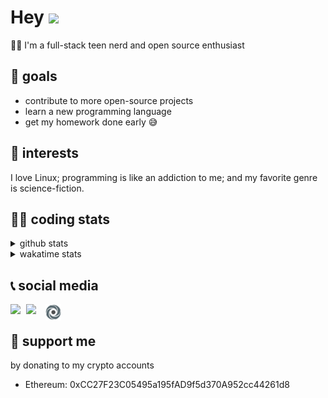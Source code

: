 # Hey <img width="35" src="https://raw.githubusercontent.com/aemmadi/aemmadi/master/wave.gif" />
👨‍💻 I'm a full-stack teen nerd and open source enthusiast

## 🥅 goals

* contribute to more open-source projects
* learn a new programming language
* get my homework done early 😅

## 🧐 interests

I love Linux; programming is like an addiction to me; and my favorite genre is science-fiction.

## 👨‍💻 coding stats

<details>
  <summary>github stats</summary>

  <img width="768" src="https://github-profile-trophy.vercel.app/?username=poseidoncoder&no-border=true&theme=nord&no-frame=true" />
  <div style="display: inline-block">
    <img src="https://github-readme-stats.vercel.app/api/top-langs/?username=poseidoncoder&theme=nord&layout=compact&hide_border=true" />
    <img height="165" src="https://github-readme-stats.vercel.app/api?username=poseidoncoder&show_icons=true&theme=nord&hide_border=true" />
  </div>
</details>

<details>
  <summary>wakatime stats</summary>

<!--START_SECTION:waka-->
![Profile Views](http://img.shields.io/badge/Profile%20Views-2-blue)

**🐱 My Github Data** 

> 🏆 388 Contributions in the Year 2021
 > 
> 📦 20.9 kB Used in Github's Storage 
 > 
> 🚫 Not Opted to Hire
 > 
> 📜 24 Public Repositories 
 > 
> 🔑 2 Private Repositories  
 > 
**I'm an Early 🐤** 

```text
🌞 Morning    49 commits     █████░░░░░░░░░░░░░░░░░░░░   21.03% 
🌆 Daytime    111 commits    ████████████░░░░░░░░░░░░░   47.64% 
🌃 Evening    73 commits     ███████░░░░░░░░░░░░░░░░░░   31.33% 
🌙 Night      0 commits      ░░░░░░░░░░░░░░░░░░░░░░░░░   0.0%

```
📅 **I'm Most Productive on Saturday** 

```text
Monday       44 commits     ████░░░░░░░░░░░░░░░░░░░░░   18.88% 
Tuesday      5 commits      ░░░░░░░░░░░░░░░░░░░░░░░░░   2.15% 
Wednesday    44 commits     ████░░░░░░░░░░░░░░░░░░░░░   18.88% 
Thursday     47 commits     █████░░░░░░░░░░░░░░░░░░░░   20.17% 
Friday       20 commits     ██░░░░░░░░░░░░░░░░░░░░░░░   8.58% 
Saturday     55 commits     ██████░░░░░░░░░░░░░░░░░░░   23.61% 
Sunday       18 commits     ██░░░░░░░░░░░░░░░░░░░░░░░   7.73%

```


📊 **This Week I Spent My Time On** 

```text
⌚︎ Time Zone: America/Los_Angeles

💬 Programming Languages: 
Python                   3 hrs 12 mins       █████████████░░░░░░░░░░░░   54.71% 
Other                    2 hrs 13 mins       █████████░░░░░░░░░░░░░░░░   38.13% 
Bash                     11 mins             ░░░░░░░░░░░░░░░░░░░░░░░░░   3.13% 
Makefile                 6 mins              ░░░░░░░░░░░░░░░░░░░░░░░░░   1.79% 
Markdown                 5 mins              ░░░░░░░░░░░░░░░░░░░░░░░░░   1.69%

🔥 Editors: 
Vim                      5 hrs 51 mins       █████████████████████████   100.0%

🐱‍💻 Projects: 
Unknown Project          4 hrs 40 mins       ████████████████████░░░░░   79.77% 
faceRecog                1 hr 2 mins         ████░░░░░░░░░░░░░░░░░░░░░   17.69% 
tetris-os                6 mins              ░░░░░░░░░░░░░░░░░░░░░░░░░   1.79% 
dotfiles                 2 mins              ░░░░░░░░░░░░░░░░░░░░░░░░░   0.65% 
i3-volume                0 secs              ░░░░░░░░░░░░░░░░░░░░░░░░░   0.09%

💻 Operating System: 
Linux                    5 hrs 51 mins       █████████████████████████   100.0%

```

**I Mostly Code in JavaScript** 

```text
JavaScript               5 repos             ███████░░░░░░░░░░░░░░░░░░   27.78% 
HTML                     4 repos             █████░░░░░░░░░░░░░░░░░░░░   22.22% 
Go                       3 repos             ████░░░░░░░░░░░░░░░░░░░░░   16.67% 
Python                   2 repos             ██░░░░░░░░░░░░░░░░░░░░░░░   11.11% 
TypeScript               2 repos             ██░░░░░░░░░░░░░░░░░░░░░░░   11.11%

```


**Timeline**

![Chart not found](https://raw.githubusercontent.com/PoseidonCoder/PoseidonCoder/main/charts/bar_graph.png) 


<!--END_SECTION:waka-->
</details>

## 📞 social media

[<img width=25 align="left" src="https://cdn4.iconfinder.com/data/icons/logos-and-brands/512/91_Discord_logo_logos-512.png"/>](https://discord.bio/p/devposeidon)

[<img width=31 align="left" src="https://i.pinimg.com/originals/19/7b/36/197b365922d1ea3aa1a932ff9bbda4a6.png"/>](https://www.youtube.com/channel/UCb0JVK0TmpYueYTx5Te0fUw)

[<img width=25 align="left" src="assets/images/replit.png"/>](https://repl.it/@PowerCoder) 

<br />

## 🤝 support me
by donating to my crypto accounts
* Ethereum: 0xCC27F23C05495a195fAD9f5d370A952cc44261d8
